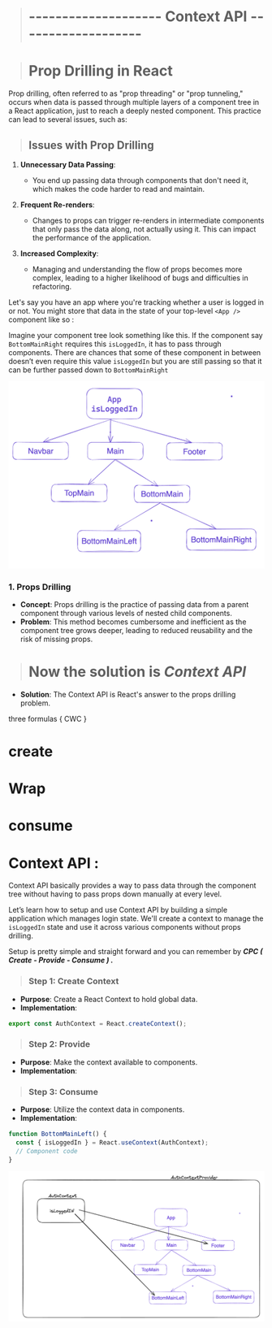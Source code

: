 
># -------------------- Context API -------------------

># Prop Drilling in React

Prop drilling, often referred to as "prop threading" or "prop tunneling," occurs when data is passed through multiple layers of a component tree in a React application, just to reach a deeply nested component. This practice can lead to several issues, such as:

>## Issues with Prop Drilling

1. **Unnecessary Data Passing**: 
   - You end up passing data through components that don't need it, which makes the code harder to read and maintain.

2. **Frequent Re-renders**: 
   - Changes to props can trigger re-renders in intermediate components that only pass the data along, not actually using it. This can impact the performance of the application.

3. **Increased Complexity**: 
   - Managing and understanding the flow of props becomes more complex, leading to a higher likelihood of bugs and difficulties in refactoring.


Let's say you have an app where you're tracking whether a user is logged in or not. You might store that data in the state of your top-level `<App />` component like so : 

Imagine your component tree look something like this.  If the component say `BottomMainRight` requires this `isLoggedIn`, it has to pass through components. There are chances that some of these component in between doesn’t even require this value `isLoggedIn` but you are still passing so that it can be further passed down to `BottomMainRight`

![Propdrilling](./example1/src/assets/Propdrilling.png)


### 1. Props Drilling

- **Concept**: Props drilling is the practice of passing data from a parent component through various levels of nested child components.
- **Problem**: This method becomes cumbersome and inefficient as the component tree grows deeper, leading to reduced reusability and the risk of missing props.


># Now the solution is *Context API*

- **Solution**: The Context API is React's answer to the props drilling problem.

three formulas 
 { CWC }
# create 
# Wrap
# consume


# Context API :

Context API basically provides a way to pass data through the component tree without having to pass props down manually at every level.

Let’s learn how to setup and use Context API by building a simple application which manages login state.  We'll create a context to manage the `isLoggedIn` state and use it across various components without props drilling.

Setup is pretty simple and straight forward and you can remember by 
***CPC ( Create - Provide - Consume ) .***


>### Step 1: Create Context

- **Purpose**: Create a React Context to hold global data.
- **Implementation**:

```javascript
export const AuthContext = React.createContext();
```

>### Step 2: Provide

- **Purpose**: Make the context available to components.
- **Implementation**:

>### Step 3: Consume

- **Purpose**: Utilize the context data in components.
- **Implementation**:

```javascript
function BottomMainLeft() {
  const { isLoggedIn } = React.useContext(AuthContext);
  // Component code
}
```

![Context API](./example2/src/assets/context.png)